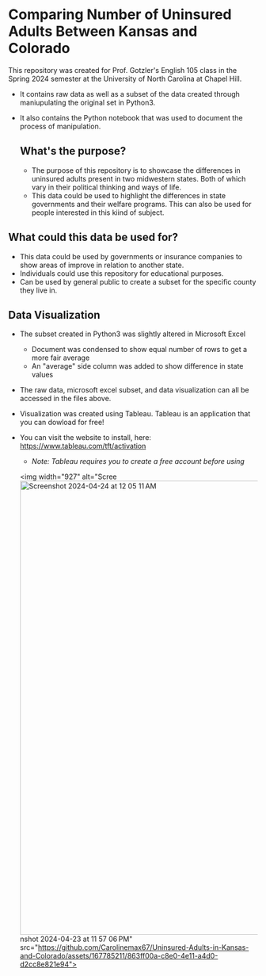 # Comparing Number of Uninsured Adults Between Kansas and Colorado

This repository was created for Prof. Gotzler's English 105 class in the Spring 2024 semester at the University of North Carolina at Chapel Hill.
- It contains raw data as well as a subset of the data created through maniupulating the original set in Python3.
- It also contains the Python notebook that was used to document the process of manipulation.
  
  ## What's the purpose?
  
  - The purpose of this repository is to showcase the differences in uninsured adults present in two midwestern states. Both of which vary in their political thinking and ways of life.
  - This data could be used to highlight the differences in state governments and their welfare programs. This can also be used for people interested in this kiind of subject. 

## What could this data be used for?

- This data could be used by governments or insurance companies to show areas of improve in relation to another state.
- Individuals could use this repository for educational purposes.
- Can be used by general public to create a subset for the specific county they live in.

## Data Visualization
  
- The subset created in Python3 was slightly altered in Microsoft Excel
    - Document was condensed to show equal number of rows to get a more fair average
    - An "average" side column was added to show difference in state values
 - The raw data, microsoft excel subset, and data visualization can all be accessed in the files above.

 - Visualization was created using Tableau. Tableau is an application that you can dowload for free!
 - You can visit the website to install, here:
https://www.tableau.com/tft/activation 
      - *Note: Tableau requires you to create a free account before using*
  
   <img width="927" alt="Scree<img width="916" alt="Screenshot 2024-04-24 at 12 05 11 AM" src="https://github.com/Carolinemax67/Uninsured-Adults-in-Kansas-and-Colorado/assets/167785211/049ede1c-994a-4bb9-86a8-31e54e4dd765">
nshot 2024-04-23 at 11 57 06 PM" src="https://github.com/Carolinemax67/Uninsured-Adults-in-Kansas-and-Colorado/assets/167785211/863ff00a-c8e0-4e11-a4d0-d2cc8e821e94">

   

   


 

  
